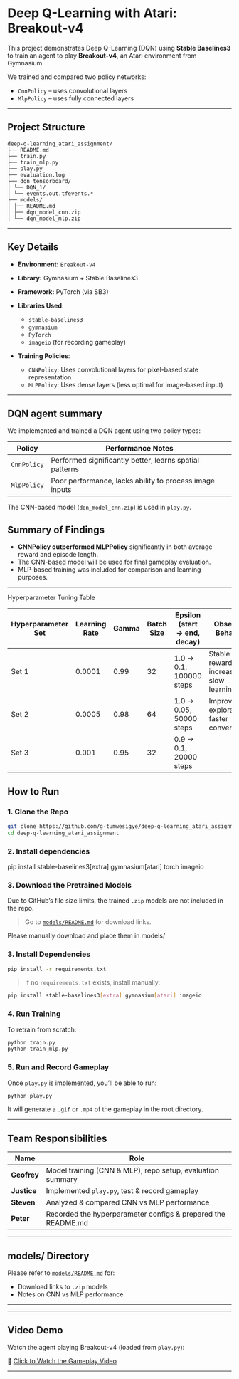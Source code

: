 # Deep Q-Learning with Atari: Breakout-v4

This project demonstrates Deep Q-Learning (DQN) using **Stable Baselines3** to train an agent to play **Breakout-v4**, an Atari environment from Gymnasium.

We trained and compared two policy networks:
- `CnnPolicy` – uses convolutional layers
- `MlpPolicy` – uses fully connected layers 

---

##  Project Structure

```
deep-q-learning_atari_assignment/
├── README.md 
├── train.py 
├── train_mlp.py 
├── play.py 
├── evaluation.log 
├── dqn_tensorboard/
│ └── DQN_1/
│ └── events.out.tfevents.*
├── models/ 
│ ├── README.md
│ ├── dqn_model_cnn.zip 
│ └── dqn_model_mlp.zip             
````

---

## Key Details
- **Environment:** `Breakout-v4`
- **Library:** Gymnasium + Stable Baselines3
- **Framework:** PyTorch (via SB3)
- **Libraries Used**:
  - `stable-baselines3`
  - `gymnasium`
  - `PyTorch`
  - `imageio` (for recording gameplay)

- **Training Policies**:
  - `CNNPolicy`: Uses convolutional layers for pixel-based state representation
  - `MLPPolicy`: Uses dense layers (less optimal for image-based input)

---

## DQN agent summary

We implemented and trained a DQN agent using two policy types:

| Policy      | Performance Notes                                           |
|-------------|-------------------------------------------------------------|
| `CnnPolicy` | Performed significantly better, learns spatial patterns     |
| `MlpPolicy` | Poor performance, lacks ability to process image inputs     |

The CNN-based model (`dqn_model_cnn.zip`) is used in `play.py`.

## Summary of Findings

- **CNNPolicy outperformed MLPPolicy** significantly in both average reward and episode length.
- The CNN-based model will be used for final gameplay evaluation.
- MLP-based training was included for comparison and learning purposes.

---

Hyperparameter Tuning Table

| Hyperparameter Set | Learning Rate | Gamma | Batch Size | Epsilon (start → end, decay) | Observed Behavior |
|--------------------|---------------|-------|------------|-------------------------------|-------------------|
| Set 1              | 0.0001        | 0.99  | 32         | 1.0 → 0.1, 100000 steps        | Stable reward increase, slow learning |
| Set 2              | 0.0005        | 0.98  | 64         | 1.0 → 0.05, 50000 steps        | Improved exploration, faster convergence |
| Set 3              | 0.001         | 0.95  | 32         | 0.9 → 0.1, 20000 steps   

## How to Run

### 1. Clone the Repo

```bash
git clone https://github.com/g-tumwesigye/deep-q-learning_atari_assignment.git
cd deep-q-learning_atari_assignment
````

### 2. Install dependencies
pip install stable-baselines3[extra] gymnasium[atari] torch imageio

### 3. Download the Pretrained Models

Due to GitHub’s file size limits, the trained `.zip` models are not included in the repo.

> Go to [`models/README.md`](models/README.md) for download links.

Please manually download and place them in models/

### 3. Install Dependencies

```bash
pip install -r requirements.txt
```

> If no `requirements.txt` exists, install manually:

```bash
pip install stable-baselines3[extra] gymnasium[atari] imageio
```

### 4. Run Training 

To retrain from scratch:

```bash
python train.py       
python train_mlp.py   
```

### 5. Run and Record Gameplay

Once `play.py` is implemented, you’ll be able to run:

```bash
python play.py
```

It will generate a `.gif` or `.mp4` of the gameplay in the root directory.

---

## Team Responsibilities

| Name                | Role                                                       |
| ------------------- | ---------------------------------------------------------- |
| **Geofrey**         | Model training (CNN & MLP), repo setup, evaluation summary |
| **Justice**         | Implemented `play.py`, test & record gameplay                |
| **Steven**          | Analyzed & compared CNN vs MLP performance                   |
| **Peter**           | Recorded the hyperparameter configs & prepared the README.md           |


---

## models/ Directory

Please refer to [`models/README.md`](models/README.md) for:

* Download links to `.zip` models
* Notes on CNN vs MLP performance

---
---

## Video Demo

Watch the agent playing Breakout-v4 (loaded from `play.py`):

🔗 [Click to Watch the Gameplay Video](https://youtu.be/7NKadKI9rng)

---
